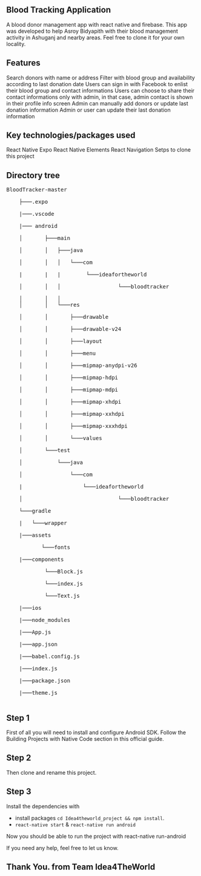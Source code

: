 ## Blood Tracking Application
A blood donor management app with react native and firebase. This app was developed to help Asroy Bidyapith with their blood management activity in Ashuganj and nearby areas. Feel free to clone it for your own locality.

## Features
Search donors with name or address
Filter with blood group and availability according to last donation date
Users can sign in with Facebook to enlist their blood group and contact informations
Users can choose to share their contact informations only with admin, in that case, admin contact is shown in their profile info screen
Admin can manually add donors or update last donation information
Admin or user can update their last donation information

## Key technologies/packages used
React Native Expo 
React Native Elements
React Navigation
Setps to clone this project

## Directory tree

<pre>
BloodTracker-master<br/>
    ├───.expo<br/>
    |───.vscode<br/>
    |─── android<br />
    │       ├───main<br/>
    │       │   ├───java<br/>
    │       │   │   └───com<br/>
    |       |   |        └───ideafortheworld<br />
    │       │   │                  └───bloodtracker<br/>
    │       │   │           
    │       │   └───res<br/>
    │       │       ├───drawable<br/>
    │       │       ├───drawable-v24<br/>
    │       │       ├───layout<br/>
    │       │       ├───menu<br/>
    │       │       ├───mipmap-anydpi-v26<br/>
    │       │       ├───mipmap-hdpi<br/>
    │       │       ├───mipmap-mdpi<br/>
    │       │       ├───mipmap-xhdpi<br/>
    │       │       ├───mipmap-xxhdpi<br/>
    │       │       ├───mipmap-xxxhdpi<br/>
    │       │       └───values<br/>
    │       └───test<br/>
    │           └───java<br/>
    │               └───com<br/>
    |                   └───ideafortheworld<br/>
    │                              └───bloodtracker<br/>
    └───gradle<br/>
    |   └───wrapper<br/>
    |───assets<br/>
           └───fonts<br/> 
    |───components<br/>
            └───Block.js<br/>
            └───index.js<br/>
            └───Text.js<br/>
    |───ios<br/>
    |───node_modules<br/>
    |───App.js<br/>
    |───app.json<br/>
    |───babel.config.js<br/>
    |───index.js<br/>
    |───package.json<br/>
    |───theme.js<br/>
</pre>

## Step 1
First of all you will need to install and configure Android SDK. Follow the Building Projects with Native Code section in this official guide.

## Step 2
Then clone and rename this project.

## Step 3
Install the dependencies with 
- install packages `cd Idea4theworld_project && npm install`.
- `react-native start` & `react-native run android`

Now you should be able to run the project with react-native run-android

If you need any help, feel free to let us know.

## Thank You. from Team Idea4TheWorld
